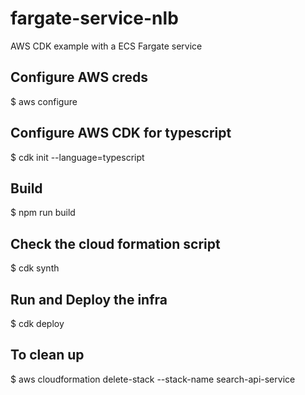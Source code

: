 # fargate-service-nlb
AWS CDK example with a ECS Fargate service


## Configure AWS creds 
$ aws configure

## Configure AWS CDK for typescript 
$ cdk init --language=typescript

## Build 
$ npm run build

## Check the cloud formation script
$ cdk synth

## Run and Deploy the infra
$ cdk deploy

## To clean up 
$ aws cloudformation delete-stack --stack-name search-api-service
